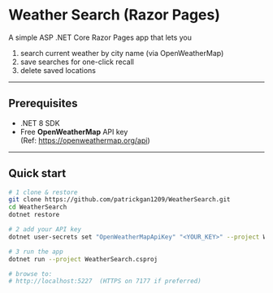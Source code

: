 # Weather Search (Razor Pages)

A simple ASP .NET Core Razor Pages app that lets you  

1. search current weather by city name (via OpenWeatherMap)  
2. save searches for one-click recall  
3. delete saved locations  

---

## Prerequisites

* .NET 8 SDK  
* Free **OpenWeatherMap** API key  
(Ref: https://openweathermap.org/api)

---

## Quick start

```bash
# 1 clone & restore
git clone https://github.com/patrickgan1209/WeatherSearch.git
cd WeatherSearch
dotnet restore

# 2 add your API key
dotnet user-secrets set "OpenWeatherMapApiKey" "<YOUR_KEY>" --project WeatherSearch.csproj

# 3 run the app
dotnet run --project WeatherSearch.csproj

# browse to:
# http://localhost:5227  (HTTPS on 7177 if preferred)
